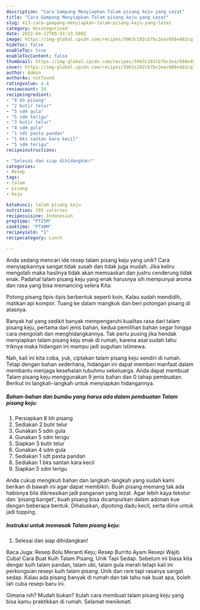 ```yaml
---
description: "Cara Gampang Menyiapkan Talam pisang keju yang Lezat"
title: "Cara Gampang Menyiapkan Talam pisang keju yang Lezat"
slug: 413-cara-gampang-menyiapkan-talam-pisang-keju-yang-lezat
category: Uncategorized
date: 2022-04-17T05:43:23.500Z
image: https://img-global.cpcdn.com/recipes/5963c192cb7bc2ea/680x482cq70/talam-pisang-keju-foto-resep-utama.jpg
hideToc: false
enableToc: true
enableTocContent: false
thumbnail: https://img-global.cpcdn.com/recipes/5963c192cb7bc2ea/680x482cq70/talam-pisang-keju-foto-resep-utama.jpg
cover: https://img-global.cpcdn.com/recipes/5963c192cb7bc2ea/680x482cq70/talam-pisang-keju-foto-resep-utama.jpg
author: Admin
authorAv: notfound
ratingvalue: 4.4
reviewcount: 24
recipeingredient:
- "8 bh pisang"
- "2 butir telur"
- "5 sdm gula"
- "5 sdm terigu"
- "3 butir telur"
- "4 sdm gula"
- "1 sdt pasta pandan"
- "1 bks santan kara kecil"
- "5 sdm terigu"
recipeinstructions:

- "Selesai dan siap dihidangkan!"
categories:
- Resep
tags:
- talam
- pisang
- keju

katakunci: talam pisang keju 
nutrition: 293 calories
recipecuisine: Indonesian
preptime: "PT25M"
cooktime: "PT40M"
recipeyield: "1"
recipecategory: Lunch

---
```





Anda sedang mencari ide resep talam pisang keju yang unik? Cara menyiapkannya sangat tidak susah dan tidak juga mudah. Jika keliru mengolah maka hasilnya tidak akan memuaskan dan justru cenderung tidak enak. Padahal talam pisang keju yang enak harusnya sih mempunyai aroma dan rasa yang bisa memancing selera Kita.





Potong pisang tipis-tipis berbentuk seperti koin. Kalau sudah mendidih, matikan api kompor. Tuang ke dalam mangkuk dan beri potongan pisang di atasnya.

Banyak hal yang sedikit banyak mempengaruhi kualitas rasa dari talam pisang keju, pertama dari jenis bahan, kedua pemilihan bahan segar hingga cara mengolah dan menghidangkannya. Tak perlu pusing jika hendak menyiapkan talam pisang keju enak di rumah, karena asal sudah tahu triknya maka hidangan ini mampu jadi suguhan istimewa.






Nah, kali ini kita coba, yuk, ciptakan talam pisang keju sendiri di rumah. Tetap dengan bahan sederhana, hidangan ini dapat memberi manfaat dalam membantu menjaga kesehatan tubuhmu sekeluarga. Anda dapat membuat Talam pisang keju menggunakan 9 jenis bahan dan 0 tahap pembuatan. Berikut ini langkah-langkah untuk menyiapkan hidangannya.

<!--inarticleads1-->

##### Bahan-bahan dan bumbu yang harus ada dalam pembuatan Talam pisang keju:

1. Persiapkan 8 bh pisang
1. Sediakan 2 butir telur
1. Gunakan 5 sdm gula
1. Gunakan 5 sdm terigu
1. Siapkan 3 butir telur
1. Gunakan 4 sdm gula
1. Sediakan 1 sdt pasta pandan
1. Sediakan 1 bks santan kara kecil
1. Siapkan 5 sdm terigu


Anda cukup mengikuti bahan dan langkah-langkah yang sudah kami berikan di bawah ini agar dapat membikin. Buah pisang memang tak ada habisnya bila dikreasikan jadi panganan yang lezat. Agar lebih kaya tekstur dan &#39;pisang banget&#39;, buah pisang bisa dicampurkan dalam adonan kue dengan beberapa bentuk. Dihaluskan, dipotong dadu kecil, serta diiris untuk jadi topping. 

<!--inarticleads2-->

##### Instruksi untuk memasak Talam pisang keju:


1. Selesai dan siap dihidangkan!

Baca Juga: Resep Bolu Meranti Keju; Resep Burrito Ayam Resepi Wajib Cuba! Cara Buat Kuih Talam Pisang, Unik Tapi Sedap. Sebelum ini biasa kita dengar kuih talam pandan, talam ubi, talam gula merah tetapi kali ini perkongsian resepi kuih talam pisang. Unik dan rare tapi rasanya sangat sedap. Kalau ada pisang banyak di rumah dan tak tahu nak buat apa, boleh lah cuba resepi baru ini. 

Gimana nih? Mudah bukan? Itulah cara membuat talam pisang keju yang bisa kamu praktikkan di rumah. Selamat menikmati
